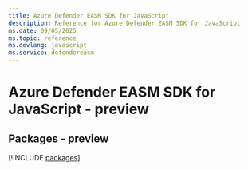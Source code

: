 ```yaml
---
title: Azure Defender EASM SDK for JavaScript
description: Reference for Azure Defender EASM SDK for JavaScript
ms.date: 09/05/2025
ms.topic: reference
ms.devlang: javascript
ms.service: defendereasm
---
```

# Azure Defender EASM SDK for JavaScript - preview
## Packages - preview
[!INCLUDE [packages](defender-easm-index.md)]